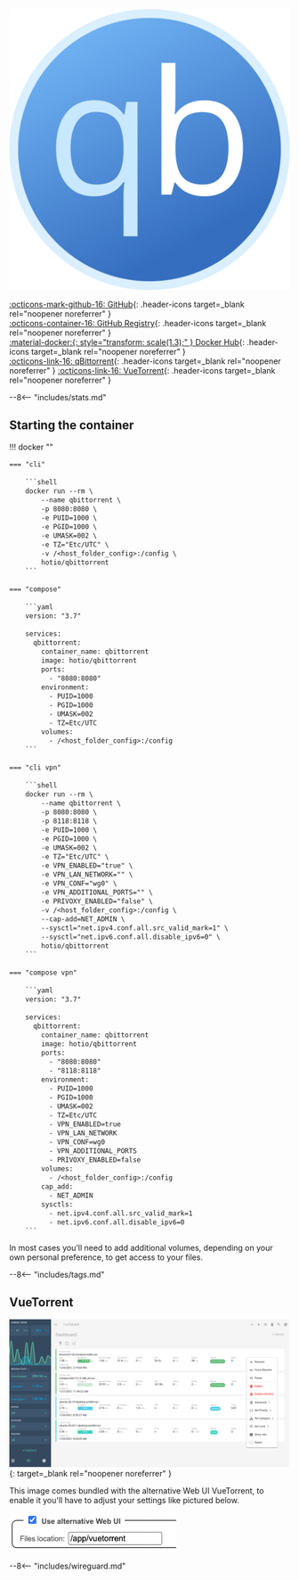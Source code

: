 <div class="image-logo"><img src="/img/image-logos/qbittorrent.svg" alt="logo"></div>

[:octicons-mark-github-16: GitHub](https://github.com/hotio/qbittorrent){: .header-icons target=_blank rel="noopener noreferrer" }  
[:octicons-container-16: GitHub Registry](https://github.com/orgs/hotio/packages/container/package/qbittorrent){: .header-icons target=_blank rel="noopener noreferrer" }  
[:material-docker:{: style="transform: scale(1.3);" } Docker Hub](https://hub.docker.com/r/hotio/qbittorrent){: .header-icons target=_blank rel="noopener noreferrer" }  
[:octicons-link-16: qBittorrent](https://github.com/qbittorrent/qbittorrent){: .header-icons target=_blank rel="noopener noreferrer" }
[:octicons-link-16: VueTorrent](https://github.com/WDaan/VueTorrent){: .header-icons target=_blank rel="noopener noreferrer" }

--8<-- "includes/stats.md"

## Starting the container

!!! docker ""

    === "cli"

        ```shell
        docker run --rm \
            --name qbittorrent \
            -p 8080:8080 \
            -e PUID=1000 \
            -e PGID=1000 \
            -e UMASK=002 \
            -e TZ="Etc/UTC" \
            -v /<host_folder_config>:/config \
            hotio/qbittorrent
        ```

    === "compose"

        ```yaml
        version: "3.7"

        services:
          qbittorrent:
            container_name: qbittorrent
            image: hotio/qbittorrent
            ports:
              - "8080:8080"
            environment:
              - PUID=1000
              - PGID=1000
              - UMASK=002
              - TZ=Etc/UTC
            volumes:
              - /<host_folder_config>:/config
        ```

    === "cli vpn"

        ```shell
        docker run --rm \
            --name qbittorrent \
            -p 8080:8080 \
            -p 8118:8118 \
            -e PUID=1000 \
            -e PGID=1000 \
            -e UMASK=002 \
            -e TZ="Etc/UTC" \
            -e VPN_ENABLED="true" \
            -e VPN_LAN_NETWORK="" \
            -e VPN_CONF="wg0" \
            -e VPN_ADDITIONAL_PORTS="" \
            -e PRIVOXY_ENABLED="false" \
            -v /<host_folder_config>:/config \
            --cap-add=NET_ADMIN \
            --sysctl="net.ipv4.conf.all.src_valid_mark=1" \
            --sysctl="net.ipv6.conf.all.disable_ipv6=0" \
            hotio/qbittorrent
        ```

    === "compose vpn"

        ```yaml
        version: "3.7"

        services:
          qbittorrent:
            container_name: qbittorrent
            image: hotio/qbittorrent
            ports:
              - "8080:8080"
              - "8118:8118"
            environment:
              - PUID=1000
              - PGID=1000
              - UMASK=002
              - TZ=Etc/UTC
              - VPN_ENABLED=true
              - VPN_LAN_NETWORK
              - VPN_CONF=wg0
              - VPN_ADDITIONAL_PORTS
              - PRIVOXY_ENABLED=false
            volumes:
              - /<host_folder_config>:/config
            cap_add:
              - NET_ADMIN
            sysctls:
              - net.ipv4.conf.all.src_valid_mark=1
              - net.ipv6.conf.all.disable_ipv6=0
        ```

In most cases you'll need to add additional volumes, depending on your own personal preference, to get access to your files.

--8<-- "includes/tags.md"

## VueTorrent

[<img src="/img/vuetorrentui.png" alt="vuetorrentui">](https://github.com/WDaan/VueTorrent){: target=_blank rel="noopener noreferrer" }

This image comes bundled with the alternative Web UI VueTorrent, to enable it you'll have to adjust your settings like pictured below.

<img src="/img/vuetorrentsettings.png" alt="vuetorrentsettings" width="300">

--8<-- "includes/wireguard.md"
